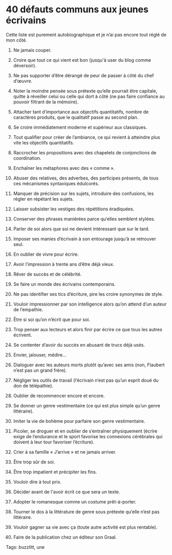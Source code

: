# 40 défauts communs aux jeunes écrivains

Cette liste est purement autobiographique et je n’ai pas encore tout réglé de mon côté.

1. Ne jamais couper.

2. Croire que tout ce qui vient est bon (jusqu'à user du blog comme déversoir).

3. Ne pas supporter d’être dérangé de peur de passer à côté du chef d’œuvre.

4. Noter la moindre pensée sous prétexte qu’elle pourrait être capitale, quitte à réveiller celui ou celle qui dort à côté (ne pas faire confiance au pouvoir filtrant de la mémoire).

5. Attacher tant d’importance aux objectifs quantitatifs, nombre de caractères produits, que le qualitatif passe au second plan.

6. Se croire immédiatement moderne et supérieur aux classiques.

7. Tout qualifier pour créer de l’ambiance, ce qui revient à atteindre plus vite les objectifs quantitatifs.

8. Raccrocher les propositions avec des chapelets de conjonctions de coordination.

9. Enchaîner les métaphores avec des « comme ».

10. Abuser des relatives, des adverbes, des participes présents, de tous ces mécanismes syntaxiques édulcorés.

11. Manquer de précision sur les sujets, introduire des confusions, les régler en répétant les sujets.

12. Laisser subsister les vestiges des répétitions éradiquées.

13. Conserver des phrases maniérées parce qu’elles semblent stylées.

14. Parler de soi alors que soi ne devient intéressant que sur le tard.

15. Imposer ses manies d’écrivain à son entourage jusqu’à se retrouver seul.

16. En oublier de vivre pour écrire.

17. Avoir l’impression à trente ans d’être déjà vieux.

18. Rêver de succès et de célébrité.

19. Se faire un monde des écrivains contemporains.

20. Ne pas identifier ses tics d’écriture, pire les croire synonymes de style.

21. Vouloir impressionner par son intelligence alors qu’on attend d’un auteur de l’empathie.

22. Être si soi qu’on n’écrit que pour soi.

23. Trop penser aux lecteurs et alors finir par écrire ce que tous les autres écrivent.

24. Se contenter d’avoir du succès en abusant de trucs déjà usés.

25. Envier, jalouser, médire…

26. Dialoguer avec les auteurs morts plutôt qu’avec ses amis (non, Flaubert n’est pas un grand frère).

27. Négliger les outils de travail (l’écrivain n’est pas qu’un esprit doué du don de télépathie).

28. Oublier de recommencer encore et encore.

29. Se donner un genre vestimentaire (ce qui est plus simple qu’un genre littéraire).

30. Imiter la vie de bohème pour parfaire son genre vestimentaire.

31. Picoler, se droguer et en oublier de s’entraîner physiquement (écrire exige de l’endurance et le sport favorise les connexions cérébrales qui doivent à leur tour favoriser l’écriture).

32. Crier à sa famille « J’arrive » et ne jamais arriver.

33. Être trop sûr de soi.

34. Être trop impatient et précipiter les fins.

35. Vouloir dire à tout prix.

36. Décider avant de l'avoir écrit ce que sera un texte.

37. Adopter le romanesque comme un costume prêt-à-porter.

38. Tourner le dos à la littérature de genre sous prétexte qu’elle n’est pas littéraire.

39. Vouloir gagner sa vie avec ça (toute autre activité est plus rentable).

40. Faire de la publication chez un éditeur son Graal.

Tags: buzzlitt, une